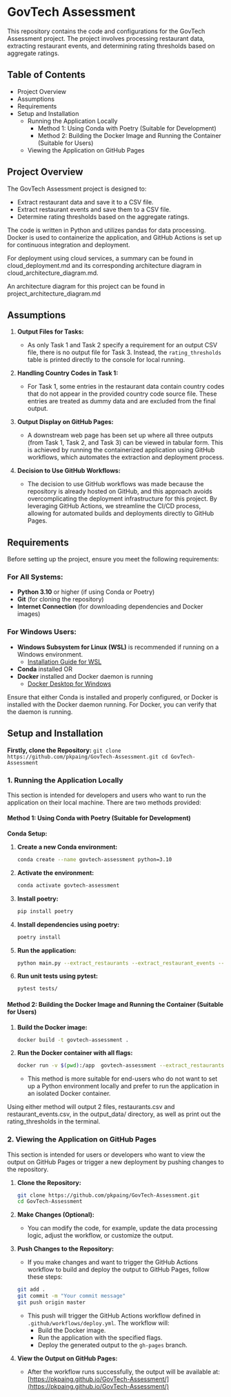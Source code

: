 # GovTech Assessment

This repository contains the code and configurations for the GovTech Assessment project. The project involves processing restaurant data, extracting restaurant events, and determining rating thresholds based on aggregate ratings.

## Table of Contents
- Project Overview
- Assumptions
- Requirements
- Setup and Installation
  - Running the Application Locally
    - Method 1: Using Conda with Poetry (Suitable for Development)
    - Method 2: Building the Docker Image and Running the Container (Suitable for Users)
  - Viewing the Application on GitHub Pages


## Project Overview

The GovTech Assessment project is designed to:
- Extract restaurant data and save it to a CSV file.
- Extract restaurant events and save them to a CSV file.
- Determine rating thresholds based on the aggregate ratings.

The code is written in Python and utilizes pandas for data processing. Docker is used to containerize the application, and GitHub Actions is set up for continuous integration and deployment.

For deployment using cloud services, a summary can be found in cloud_deployment.md and its corresponding architecture diagram in cloud_architecture_diagram.md.

An architecture diagram for this project can be found in project_architecture_diagram.md

## Assumptions

1. **Output Files for Tasks:**
   - As only Task 1 and Task 2 specify a requirement for an output CSV file, there is no output file for Task 3. Instead, the `rating_thresholds` table is printed directly to the console for local running.

2. **Handling Country Codes in Task 1:**
   - For Task 1, some entries in the restaurant data contain country codes that do not appear in the provided country code source file. These entries are treated as dummy data and are excluded from the final output.

3. **Output Display on GitHub Pages:**
   - A downstream web page has been set up where all three outputs (from Task 1, Task 2, and Task 3) can be viewed in tabular form. This is achieved by running the containerized application using GitHub workflows, which automates the extraction and deployment process.

4. **Decision to Use GitHub Workflows:**
   - The decision to use GitHub workflows was made because the repository is already hosted on GitHub, and this approach avoids overcomplicating the deployment infrastructure for this project. By leveraging GitHub Actions, we streamline the CI/CD process, allowing for automated builds and deployments directly to GitHub Pages.


## Requirements

Before setting up the project, ensure you meet the following requirements:

### For All Systems:
- **Python 3.10** or higher (if using Conda or Poetry)
- **Git** (for cloning the repository)
- **Internet Connection** (for downloading dependencies and Docker images)

### For Windows Users:
- **Windows Subsystem for Linux (WSL)** is recommended if running on a Windows environment.
  - [Installation Guide for WSL](https://docs.microsoft.com/en-us/windows/wsl/install)
- **Conda** installed OR
- **Docker** installed and Docker daemon is running
  - [Docker Desktop for Windows](https://www.docker.com/products/docker-desktop)

Ensure that either Conda is installed and properly configured, or Docker is installed with the Docker daemon running. For Docker, you can verify that the daemon is running.

## Setup and Installation

**Firstly, clone the Repository:**
    ```
    git clone https://github.com/pkpaing/GovTech-Assessment.git
    cd GovTech-Assessment
    ```

### 1. Running the Application Locally

This section is intended for developers and users who want to run the application on their local machine. There are two methods provided:

#### Method 1: Using Conda with Poetry (Suitable for Development)

**Conda Setup:**

1. **Create a new Conda environment:**
    ```bash
    conda create --name govtech-assessment python=3.10
    ```
2. **Activate the environment:**
    ```bash
    conda activate govtech-assessment
    ```
3. **Install poetry:**
    ```bash
    pip install poetry
    ```
4. **Install dependencies using poetry:**
    ```bash
    poetry install
    ```
5. **Run the application:**
    ```bash
    python main.py --extract_restaurants --extract_restaurant_events --determine_rating_thresholds --local
    ```
5. **Run unit tests using pytest:**
    ```bash
    pytest tests/
    ```

#### Method 2: Building the Docker Image and Running the Container (Suitable for Users)

1. **Build the Docker image:**
    ```bash
    docker build -t govtech-assessment .
    ```
2. **Run the Docker container with all flags:**
    ```bash
    docker run -v $(pwd):/app  govtech-assessment --extract_restaurants --extract_restaurant_events --determine_rating_thresholds --local
    ```
    
   - This method is more suitable for end-users who do not want to set up a Python environment locally and prefer to run the application in an isolated Docker container.

Using either method will output 2 files, restaurants.csv and restaurant_events.csv, in the output_data/ directory, as well as print out the rating_thresholds in the terminal.

### 2. Viewing the Application on GitHub Pages

This section is intended for users or developers who want to view the output on GitHub Pages or trigger a new deployment by pushing changes to the repository.

1. **Clone the Repository:**
    ```bash
    git clone https://github.com/pkpaing/GovTech-Assessment.git
    cd GovTech-Assessment
    ```

2. **Make Changes (Optional):**
   - You can modify the code, for example, update the data processing logic, adjust the workflow, or customize the output.

3. **Push Changes to the Repository:**
   - If you make changes and want to trigger the GitHub Actions workflow to build and deploy the output to GitHub Pages, follow these steps:
   
    ```bash
    git add .
    git commit -m "Your commit message"
    git push origin master
    ```

   - This push will trigger the GitHub Actions workflow defined in `.github/workflows/deploy.yml`. The workflow will:
     - Build the Docker image.
     - Run the application with the specified flags.
     - Deploy the generated output to the `gh-pages` branch.

4. **View the Output on GitHub Pages:**
   - After the workflow runs successfully, the output will be available at:
   [https://pkpaing.github.io/GovTech-Assessment/](https://pkpaing.github.io/GovTech-Assessment/)
